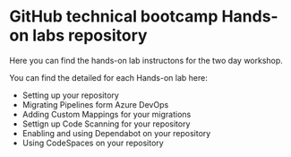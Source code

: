 # GitHub technical bootcamp Hands-on labs repository

Here you can find the hands-on lab instructons for the two day workshop.

You can find the detailed for each Hands-on lab here:

- Setting up your repository
- Migrating Pipelines form Azure DevOps
- Adding Custom Mappings for your migrations
- Settign up Code Scanning for your repository
- Enabling and using Dependabot on your repository
- Using CodeSpaces on your repository

